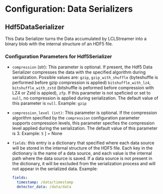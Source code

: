 # Configuration: Data Serializers

## Hdf5DataSerializer

This Data Serializer turns the Data accumulated by LCLStreamer into a binary blob with
the internal structure of an HDF5 file.

### Configuration Parameters for Hdf5Serializer

* `compression` (str): This parameter is optional. If present, the Hdf5 Data Serializer
  compresses the data with the specified algorithm during serialization. Possible values
  are: `gzip`, `gzip_with_shuffle` (byteshuffle is performed before gzip compression is
  applied) `bitshuffle_with_lz4`, `bitshuffle_with_zstd` (bitshuffle is peformed before
  compression with LZ4 or Zstd is appled), `zfp`. If this parameter is not speficied
  or set to `null`, no compression is applied during serialization. The default value
  of this parameter is `null`. Example: `gzip`

* `compression_level (int)`: This parameter is optional. If the compression algorithm
  specified by the `compression` configuration parameter supports compression levels,
  this parameter specfies the compression level applied during the serialization. The
  default value of this parameter is 3. Example: `5`
    ] = None

* `fields`: this entry is a dictionary that specified where each data source will be
  stored in the internal structure of the HDF5 file. Each key in the dictionary is the
  name of a data source, and each value is the internal path where the data source is
  saved. If a data source is not present in the dictionary, it will be excluded from
  the serialization process and will not appear in the serialized data. Example:

  ```yaml
  fields:
    timestamp: /data/timestamp
    detector_data: /data/data
  ```
